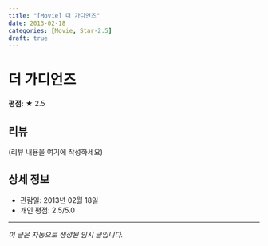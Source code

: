 ```yaml
---
title: "[Movie] 더 가디언즈"
date: 2013-02-18
categories: [Movie, Star-2.5]
draft: true
---
```


# 더 가디언즈

**평점:** ★ 2.5

## 리뷰

(리뷰 내용을 여기에 작성하세요)

## 상세 정보

- 관람일: 2013년 02월 18일
- 개인 평점: 2.5/5.0

---

*이 글은 자동으로 생성된 임시 글입니다.*
